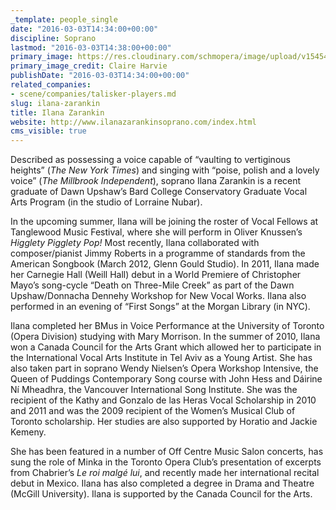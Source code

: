 ```yaml
---
_template: people_single
date: "2016-03-03T14:34:00+00:00"
discipline: Soprano
lastmod: "2016-03-03T14:38:00+00:00"
primary_image: https://res.cloudinary.com/schmopera/image/upload/v1545409169/media/webhook-uploads/1457015545117/2016-03-03---Ilana-Zarankin.jpg.jpg
primary_image_credit: Claire Harvie
publishDate: "2016-03-03T14:34:00+00:00"
related_companies:
- scene/companies/talisker-players.md
slug: ilana-zarankin
title: Ilana Zarankin
website: http://www.ilanazarankinsoprano.com/index.html
cms_visible: true
---
```


Described as possessing a voice capable of “vaulting to vertiginous heights” (*The New York Times*) and singing with “poise, polish and a lovely voice” (*The Millbrook Independent*), soprano Ilana Zarankin is a recent graduate of Dawn Upshaw’s Bard College Conservatory Graduate Vocal Arts Program (in the studio of Lorraine Nubar).
 
In the upcoming summer, Ilana will be joining the roster of Vocal Fellows at Tanglewood Music Festival, where she will perform in Oliver Knussen’s *Higglety Pigglety Pop!* Most recently, Ilana collaborated with composer/pianist Jimmy Roberts in a programme of standards from the American Songbook (March 2012, Glenn Gould Studio). In 2011, Ilana made her Carnegie Hall (Weill Hall) debut in a World Premiere of Christopher Mayo’s song-cycle “Death on Three-Mile Creek” as part of the Dawn Upshaw/Donnacha Dennehy Workshop for New Vocal Works. Ilana also performed in an evening of “First Songs” at the Morgan Library (in NYC).
 
Ilana completed her BMus in Voice Performance at the University of Toronto (Opera Division) studying with Mary Morrison. In the summer of 2010, Ilana won a Canada Council for the Arts Grant which allowed her to participate in the International Vocal Arts Institute in Tel Aviv as a Young Artist. She has also taken part in soprano Wendy Nielsen’s Opera Workshop Intensive, the Queen of Puddings Contemporary Song course with John Hess and Dáirine Ní Mheadhra, the Vancouver International Song Institute. She was the recipient of the Kathy and Gonzalo de las Heras Vocal Scholarship in 2010 and 2011 and was the 2009 recipient of the Women’s Musical Club of Toronto scholarship. Her studies are also supported by Horatio and Jackie Kemeny.
 
She has been featured in a number of Off Centre Music Salon concerts, has sung the role of Minka in the Toronto Opera Club’s presentation of excerpts from Chabrier’s *Le roi malgé lui*, and recently made her international recital debut in Mexico. Ilana has also completed a degree in Drama and Theatre (McGill University). Ilana is supported by the Canada Council for the Arts.
